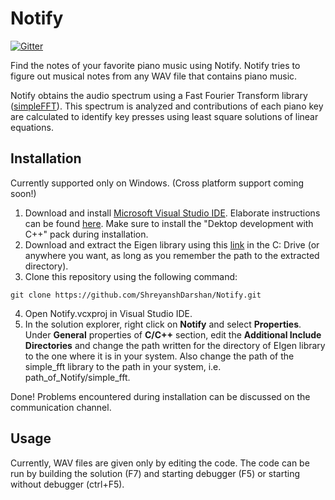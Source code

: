 # Notify
[![Gitter](https://badges.gitter.im/notify_music/community.svg)](https://gitter.im/notify_music/community?utm_source=badge&utm_medium=badge&utm_campaign=pr-badge)

Find the notes of your favorite piano music using Notify.
Notify tries to figure out musical notes from any WAV file that contains piano music.

Notify obtains the audio spectrum using a Fast Fourier Transform library ([simpleFFT](https://github.com/d1vanov/Simple-FFT)). This spectrum is analyzed and contributions of each piano key are calculated to identify key presses using least square solutions of linear equations.

## Installation

Currently supported only on Windows.
(Cross platform support coming soon!)

 1. Download and install [Microsoft Visual Studio IDE](https://visualstudio.microsoft.com/). Elaborate instructions can be found [here](https://tutorials.visualstudio.com/cpp-console/install). Make sure to install the "Dektop development with C++" pack during installation.
 2. Download and extract the Eigen library using this [link](http://bitbucket.org/eigen/eigen/get/3.3.7.zip) in the C: Drive (or anywhere you want, as long as you remember the path to the extracted directory).
 3. Clone this repository using the following command:
````
git clone https://github.com/ShreyanshDarshan/Notify.git
````
 4. Open Notify.vcxproj in Visual Studio IDE.
 5. In the solution explorer, right click on **Notify** and select **Properties**. Under **General** properties of **C/C++** section, edit the **Additional Include Directories** and change the path written for the directory of EIgen library to the one where it is in your system. Also change the path of the simple_fft library to the path in your system, i.e. path_of_Notify/simple_fft.

Done! Problems encountered during installation can be discussed on the communication channel.

## Usage

Currently, WAV files are given only by editing the code. The code can be run by building the solution (F7) and starting debugger (F5) or starting without debugger (ctrl+F5).
